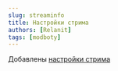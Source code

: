 ```yaml
---
slug: streaminfo
title: Настройки стрима
authors: [Relanit]
tags: [modboty]
---
```


Добавлены [настройки стрима](docs/features/streaminfo)
